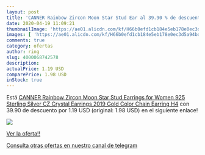 ```yaml
---
layout: post
title: 'CANNER Rainbow Zircon Moon Star Stud Ear al 39.90 % de descuento'
date: 2020-04-19 11:09:21
thumbnailImage: 'https://ae01.alicdn.com/kf/H66b0efd1cb184e5eb178e0ec3d5a94bdj/CANNER-Rainbow-Zircon-Moon-Star-Stud-Earrings-for-Women-925-Sterling-Silver-CZ-Crystal-Earrings-2019.jpg_350x350._SL200_.jpg'
images: [ 'https://ae01.alicdn.com/kf/H66b0efd1cb184e5eb178e0ec3d5a94bdj/CANNER-Rainbow-Zircon-Moon-Star-Stud-Earrings-for-Women-925-Sterling-Silver-CZ-Crystal-Earrings-2019.jpg_350x350._SL200_.jpg' ]
comments: true
category: ofertas
author: ring
slug: 4000068742578
description:
actualPrice: 1.19 USD
comparePrice: 1.98 USD
inStock: true
---
```


Está [CANNER Rainbow Zircon Moon Star Stud Earrings for Women 925 Sterling Silver CZ Crystal Earrings 2019 Gold Color Chain Earring H4](https://www.amazon.com/dp/4000068742578/?tag=redken08-20) con 39.90 de descuento por 1.19 USD (original: 1.98 USD) en el siguiente enlace!

[![](https://ae01.alicdn.com/kf/H66b0efd1cb184e5eb178e0ec3d5a94bdj/CANNER-Rainbow-Zircon-Moon-Star-Stud-Earrings-for-Women-925-Sterling-Silver-CZ-Crystal-Earrings-2019.jpg_350x350._SL200_.jpg)](https://www.amazon.com/dp/4000068742578/?tag=redken08-20)

[Ver la oferta!!](https://www.amazon.com/dp/4000068742578/?tag=redken08-20)

[Consulta otras ofertas en nuestro canal de telegram](https://t.me/s/ofertas25)
